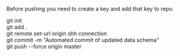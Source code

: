Before pushing you need to create a key and add that key to repo.  
  
git init  
git add .  
git remote set-url origin shh connection  
git commit -m "Automated commit of updated data schema"  
git push --force origin master  
  
